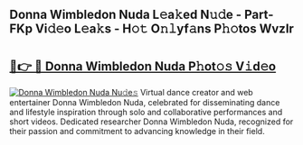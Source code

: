 ## Donna Wimbledon Nuda L𝚎a𝚔ed N𝚞𝚍e - Part-FKp Vi𝚍𝚎o L𝚎a𝚔s - H𝚘𝚝 O𝚗𝚕yf𝚊ns P𝚑𝚘tos WvzIr

# <h2><a href="http://kf0vuu.oniu.top/?m=Donna+Wimbledon+Nuda">🔗👉 🔴 Donna Wimbledon Nuda P𝚑ot𝚘𝚜 V𝚒d𝚎o</a></h2>

[![Donna Wimbledon Nuda Nu𝚍e𝚜](https://i.imgur.com/0qMVB7G.gif)](http://kf0vuu.oniu.top/?m=Donna+Wimbledon+Nuda)
Virtual dance creator and web entertainer Donna Wimbledon Nuda, celebrated for disseminating dance and lifestyle inspiration through solo and collaborative performances and short videos. Dedicated researcher Donna Wimbledon Nuda, recognized for their passion and commitment to advancing knowledge in their field.  
